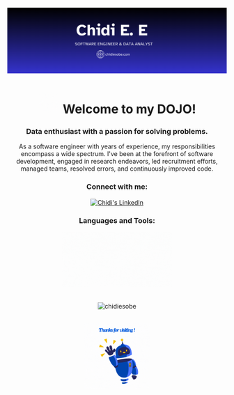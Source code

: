 ![GitHub Banner](https://raw.githubusercontent.com/chidiesobe/chidiesobe/refs/heads/main/assets/chidiesobe.png)

<h1 align="center"><img src="https://raw.githubusercontent.com/chidiesobe/chidiesobe/refs/heads/main/assets/master_panda.gif" alt="welcome!" width="10%" /> Welcome to my DOJO!</h1>

<h3 align="center">Data enthusiast with a passion for solving problems.</h3>
<p align="center">As a software engineer with years of experience, my responsibilities encompass a wide spectrum. I've been at the forefront of software development, engaged in research endeavors, led recruitment efforts, managed teams, resolved errors, and continuously improved code.</p>

<h3 align="center">Connect with me:</h3>
<p align="center">
<a href="https://www.linkedin.com/in/chidi-esobe/" target="blank"><img align="center" src="https://raw.githubusercontent.com/rahuldkjain/github-profile-readme-generator/master/src/images/icons/Social/linked-in-alt.svg" alt="Chidi's LinkedIn" width="7%" /></a>
</p>

<h3 align="center">Languages and Tools:</h3>
<div align="center">
  <img src="https://raw.githubusercontent.com/chidiesobe/chidiesobe/refs/heads/main/assets/tools_new.gif" alt="tools" width="50%" />  
</div>
<br>

<div align="center">
<p><img align="center" src="https://github-readme-stats.vercel.app/api/top-langs?username=chidiesobe&show_icons=true&locale=en&layout=compact" alt="chidiesobe" /></p>
</div>
<br>
<div align="center">
<img src="https://raw.githubusercontent.com/chidiesobe/chidiesobe/refs/heads/main/assets/visiting.gif" alt="thanks for visiting" width="30%" />
</div>
